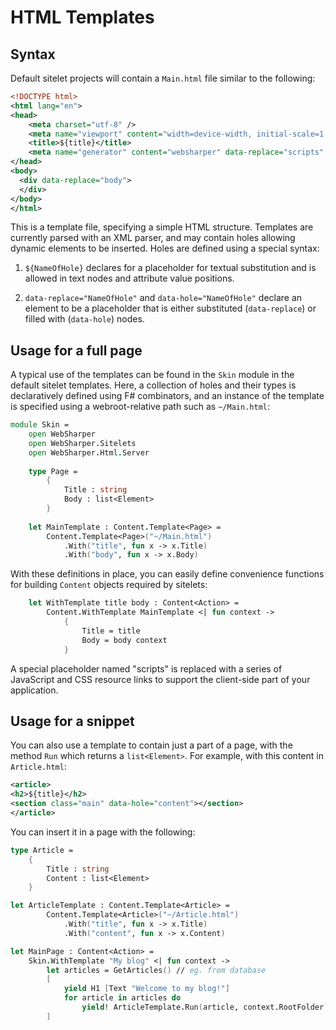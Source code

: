 ﻿# HTML Templates

## Syntax

Default sitelet projects will contain a `Main.html`
file similar to the following:

```xml
<!DOCTYPE html>
<html lang="en">
<head>
    <meta charset="utf-8" />
    <meta name="viewport" content="width=device-width, initial-scale=1.0" />
    <title>${title}</title>
    <meta name="generator" content="websharper" data-replace="scripts" />
</head>
<body>
  <div data-replace="body">
  </div>
</body>
</html>
```

This is a template file, specifying a simple HTML structure.
Templates are currently parsed with an XML parser, and may contain
holes allowing dynamic elements to be inserted. Holes are defined
using a special syntax:

1. `${NameOfHole}` declares for a placeholder for textual substitution
   and is allowed in text nodes and attribute value positions.

2. `data-replace="NameOfHole"` and `data-hole="NameOfHole"` declare an
   element to be a placeholder that is either substituted
   (`data-replace`) or filled with (`data-hole`) nodes.

## Usage for a full page

A typical use of the templates can be found in the `Skin` module in
the default sitelet templates. Here, a collection of holes and their
types is declaratively defined using F# combinators, and an instance
of the template is specified using a webroot-relative path such as
`~/Main.html`:

```fsharp
module Skin =
    open WebSharper
    open WebSharper.Sitelets
    open WebSharper.Html.Server
 
    type Page =
        {
            Title : string
            Body : list<Element>
        }
 
    let MainTemplate : Content.Template<Page> =
        Content.Template<Page>("~/Main.html")
            .With("title", fun x -> x.Title)
            .With("body", fun x -> x.Body)
```

With these definitions in place, you can easily define convenience
functions for building `Content` objects required by sitelets:

```fsharp
    let WithTemplate title body : Content<Action> =
        Content.WithTemplate MainTemplate <| fun context ->
            {
                Title = title
                Body = body context
            }
```

A special placeholder named "scripts" is replaced with a series of
JavaScript and CSS resource links to support the client-side part of
your application.

## Usage for a snippet

You can also use a template to contain just a part of a page, with the method `Run` which returns a `list<Element>`. For example, with this content in `Article.html`:

```xml
<article>
<h2>${title}</h2>
<section class="main" data-hole="content"></section>
</article>
```

You can insert it in a page with the following:

```fsharp
type Article =
    {
        Title : string
        Content : list<Element>
    }

let ArticleTemplate : Content.Template<Article> =
        Content.Template<Article>("~/Article.html")
            .With("title", fun x -> x.Title)
            .With("content", fun x -> x.Content)

let MainPage : Content<Action> =
    Skin.WithTemplate "My blog" <| fun context ->
		let articles = GetArticles() // eg. from database
		[
			yield H1 [Text "Welcome to my blog!"]
			for article in articles do
				yield! ArticleTemplate.Run(article, context.RootFolder)
		]
```